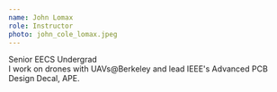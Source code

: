 ```yaml
---
name: John Lomax
role: Instructor
photo: john_cole_lomax.jpeg
---
```


Senior EECS Undergrad\
I work on drones with UAVs@Berkeley and lead IEEE's Advanced PCB Design Decal, APE.